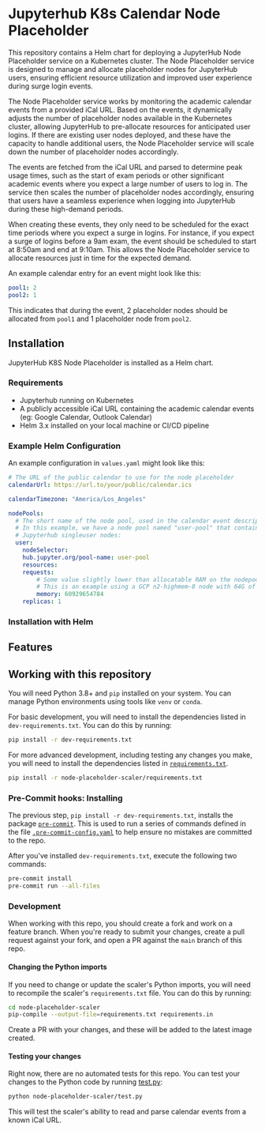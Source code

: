 # Jupyterhub K8s Calendar Node Placeholder

This repository contains a Helm chart for deploying a JupyterHub Node Placeholder service on a Kubernetes cluster. The Node Placeholder service is designed to manage and allocate placeholder nodes for JupyterHub users, ensuring efficient resource utilization and improved user experience during surge login events.

The Node Placeholder service works by monitoring the academic calendar events from a provided iCal URL. Based on the events, it dynamically adjusts the number of placeholder nodes available in the Kubernetes cluster, allowing JupyterHub to pre-allocate resources for anticipated user logins. If there are existing user nodes deployed, and these have the capacity to handle additional users, the Node Placeholder service will scale down the number of placeholder nodes accordingly.

The events are fetched from the iCal URL and parsed to determine peak usage times, such as the start of exam periods or other significant academic events where you expect a large number of users to log in. The service then scales the number of placeholder nodes accordingly, ensuring that users have a seamless experience when logging into JupyterHub during these high-demand periods.

When creating these events, they only need to be scheduled for the exact time periods where you expect a surge in logins. For instance, if you expect a surge of logins before a 9am exam, the event should be scheduled to start at 8:50am and end at 9:10am. This allows the Node Placeholder service to allocate resources just in time for the expected demand.

An example calendar entry for an event might look like this:

``` yaml
pool1: 2
pool2: 1
```

This indicates that during the event, 2 placeholder nodes should be allocated from `pool1` and 1 placeholder node from `pool2`.

## Installation

JupyterHub K8S Node Placeholder is installed as a Helm chart.

### Requirements

- Jupyterhub running on Kubernetes
- A publicly accessible iCal URL containing the academic calendar events (eg: Google Calendar, Outlook Calendar)
- Helm 3.x installed on your local machine or CI/CD pipeline

### Example Helm Configuration

An example configuration in `values.yaml` might look like this:

``` yaml
# The URL of the public calendar to use for the node placeholder
calendarUrl: https://url.to/your/public/calendar.ics

calendarTimezone: "America/Los_Angeles"

nodePools:
  # The short name of the node pool, used in the calendar event description.
  # In this example, we have a node pool named "user-pool" that contains our
  # Jupyterhub singleuser nodes:
  user:
    nodeSelector:
    hub.jupyter.org/pool-name: user-pool
    resources:
    requests:
        # Some value slightly lower than allocatable RAM on the nodepool in bytes
        # This is an example using a GCP n2-highmem-8 node with 64G of RAM allocatable
        memory: 60929654784
    replicas: 1
```

### Installation with Helm



## Features

## Working with this repository

You will need Python 3.8+ and `pip` installed on your system. You can manage Python
environments using tools like `venv` or `conda`.

For basic development, you will need to install the dependencies listed in
`dev-requirements.txt`. You can do this by running:

``` bash
pip install -r dev-requirements.txt
```

For more advanced development, including testing any changes you make, you will
need to install the dependencies listed in
[`requirements.txt`](node-placeholder-scaler/requirements.txt).

``` bash
pip install -r node-placeholder-scaler/requirements.txt
```

### Pre-Commit hooks: Installing

The previous step, `pip install -r dev-requirements.txt`, installs the package
[`pre-commit`](https://pre-commit.com/). This is used to run a series of
commands defined in the file [`.pre-commit-config.yaml`](.pre-commit-config.yaml)
to help ensure no mistakes are committed to the repo.

After you've installed `dev-requirements.txt`, execute the following two
commands:

``` bash
pre-commit install
pre-commit run --all-files
```

### Development

When working with this repo, you should create a fork and work on a feature
branch. When you're ready to submit your changes, create a pull request against
your fork, and open a PR against the `main` branch of this repo.

#### Changing the Python imports

If you need to change or update the scaler's Python imports, you will need to
recompile the scaler's `requirements.txt` file. You can do this by running:

``` bash
cd node-placeholder-scaler
pip-compile --output-file=requirements.txt requirements.in
```

Create a PR with your changes, and these will be added to the latest image created.

#### Testing your changes

Right now, there are no automated tests for this repo. You can test your changes
to the Python code by running [test.py](node-placeholder-scaler/test.py):

``` bash
python node-placeholder-scaler/test.py
```

This will test the scaler's ability to read and parse calendar events from a known
iCal URL.
